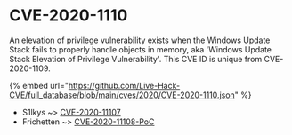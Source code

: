 # CVE-2020-1110

An elevation of privilege vulnerability exists when the Windows Update Stack fails to properly handle objects in memory, aka 'Windows Update Stack Elevation of Privilege Vulnerability'. This CVE ID is unique from CVE-2020-1109.

{% embed url="https://github.com/Live-Hack-CVE/full_database/blob/main/cves/2020/CVE-2020-1110.json" %}


* S1lkys ~> [CVE-2020-11107](https://www.alice-snow.ru/2020/database/cve-2020-1110/cve-2020-11107-s1lkys)
* Frichetten ~> [CVE-2020-11108-PoC](https://www.alice-snow.ru/2020/database/cve-2020-1110/cve-2020-11108-poc-frichetten)